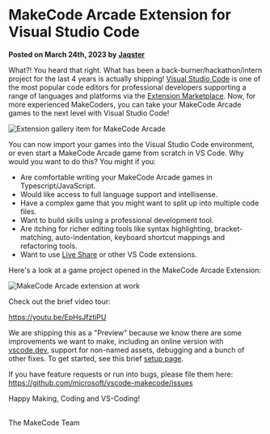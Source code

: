 # MakeCode Arcade Extension for Visual Studio Code

**Posted on March 24th, 2023 by [Jaqster](https://github.com/jaqster)**

What?! You heard that right. What has been a back-burner/hackathon/intern project for the last 4 years is actually shipping! [Visual Studio Code](https://code.visualstudio.com) is one of the most popular code editors for professional developers supporting a range of languages and platforms via the [Extension Marketplace](https://code.visualstudio.com/docs/editor/extension-marketplace). Now, for more experienced MakeCoders, you can take your MakeCode Arcade games to the next level with Visual Studio Code!

![Extension gallery item for MakeCode Arcade](/static/blog/arcade/vscode-extension/extension-header.png)

You can now import your games into the Visual Studio Code environment, or even start a MakeCode Arcade game from scratch in VS Code. Why would you want to do this? You might if you:

* Are comfortable writing your MakeCode Arcade games in Typescript/JavaScript.
* Would like access to full language support and intellisense.
* Have a complex game that you might want to split up into multiple code files.
* Want to build skills using a professional development tool.
* Are itching for richer editing tools like syntax highlighting, bracket-matching, auto-indentation, keyboard shortcut mappings and refactoring tools.
* Want to use [Live Share](https://visualstudio.microsoft.com/services/live-share) or other VS Code extensions.

Here's a look at a game project opened in the MakeCode Arcade Extension:

![MakeCode Arcade extension at work](/static/blog/arcade/vscode-extension/extension.png)

Check out the brief video tour:

https://youtu.be/EpHsJfztiPU

We are shipping this as a "Preview" because we know there are some improvements we want to make, including an online version with [vscode.dev](https://insiders.vscode.dev/makecode), support for non-named assets, debugging and a bunch of other fixes. To get started, see this brief [setup page](https://arcade.makecode.com/vscode).

If you have feature requests or run into bugs, please file them here: https://github.com/microsoft/vscode-makecode/issues

Happy Making, Coding and VS-Coding!

<br/>The MakeCode Team
